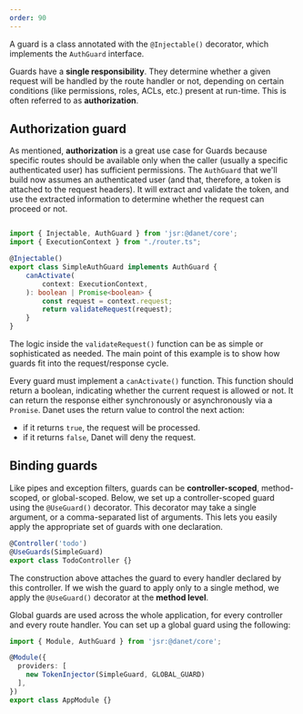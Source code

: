 ```yaml
---
order: 90
---
```


A guard is a class annotated with the `@Injectable()` decorator, which implements the `AuthGuard` interface.

Guards have a **single responsibility**. They determine whether a given request will be handled by the route handler or not, depending on certain conditions (like permissions, roles, ACLs, etc.) present at run-time. This is often referred to as **authorization**.

## Authorization guard

As mentioned, **authorization** is a great use case for Guards because specific routes should be available only when the caller (usually a specific authenticated user) has sufficient permissions. The `AuthGuard` that we'll build now assumes an authenticated user (and that, therefore, a token is attached to the request headers). It will extract and validate the token, and use the extracted information to determine whether the request can proceed or not.

```typescript simple-auth-guard.ts

import { Injectable, AuthGuard } from 'jsr:@danet/core';
import { ExecutionContext } from "./router.ts";

@Injectable()
export class SimpleAuthGuard implements AuthGuard {
    canActivate(
        context: ExecutionContext,
    ): boolean | Promise<boolean> {
        const request = context.request;
        return validateRequest(request);
    }
}
```

The logic inside the `validateRequest()` function can be as simple or sophisticated as needed. The main point of this example is to show how guards fit into the request/response cycle.

Every guard must implement a `canActivate()` function. This function should return a boolean, indicating whether the current request is allowed or not. It can return the response either synchronously or asynchronously via a `Promise`. Danet uses the return value to control the next action:

- if it returns `true`, the request will be processed.
- if it returns `false`, Danet will deny the request.

## Binding guards

Like pipes and exception filters, guards can be **controller-scoped**, method-scoped, or global-scoped. Below, we set up a controller-scoped guard using the `@UseGuard()` decorator. This decorator may take a single argument, or a comma-separated list of arguments. This lets you easily apply the appropriate set of guards with one declaration.

```typescript todo.controller.ts
@Controller('todo')
@UseGuards(SimpleGuard)
export class TodoController {}
```

The construction above attaches the guard to every handler declared by this controller. If we wish the guard to apply only to a single method, we apply the `@UseGuard()` decorator at the **method level**.

Global guards are used across the whole application, for every controller and every route handler. You can set up a global guard using the following:

```typescript app.module.ts
import { Module, AuthGuard } from 'jsr:@danet/core';

@Module({
  providers: [
    new TokenInjector(SimpleGuard, GLOBAL_GUARD)
  ],
})
export class AppModule {}
```

